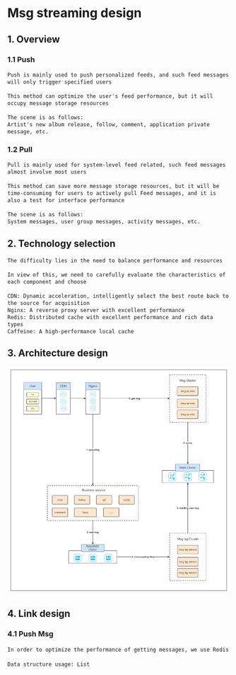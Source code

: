 # Msg streaming design

## 1. Overview

### 1.1 Push

```
Push is mainly used to push personalized feeds, and such feed messages will only trigger specified users

This method can optimize the user's feed performance, but it will occupy message storage resources

The scene is as follows:
Artist's new album release, follow, comment, application private message, etc.
```

### 1.2 Pull

```
Pull is mainly used for system-level feed related, such feed messages almost involve most users

This method can save more message storage resources, but it will be time-consuming for users to actively pull Feed messages, and it is also a test for interface performance

The scene is as follows:
System messages, user group messages, activity messages, etc.
```

## 2. Technology selection

```
The difficulty lies in the need to balance performance and resources

In view of this, we need to carefully evaluate the characteristics of each component and choose

CDN: Dynamic acceleration, intelligently select the best route back to the source for acquisition
Nginx: A reverse proxy server with excellent performance
Redis: Distributed cache with excellent performance and rich data types
Caffeine: A high-performance local cache
```

## 3. Architecture design

![Msg streaming design](../Material/image/Msg%20streaming%20design.png)

## 4. Link design

### 4.1 Push Msg

```markdown
In order to optimize the performance of getting messages, we use Redis to store user messages

Data structure usage: List


```













